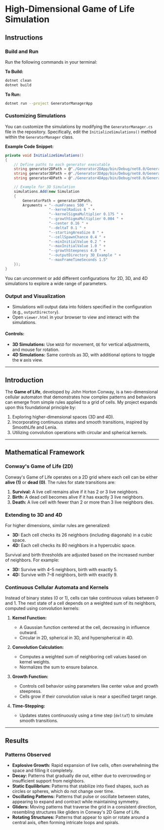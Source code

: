 # High-Dimensional Game of Life Simulation

## Instructions

### Build and Run

Run the following commands in your terminal:

**To Build:**
```bash
dotnet clean
dotnet build
```

**To Run:**
```bash
dotnet run --project GeneratorManagerApp
```

### Customizing Simulations
You can customize the simulations by modifying the `GeneratorManager.cs` file in the repository. Specifically, edit the `InitializeSimulations()` method within the `GeneratorManager` class. 

**Example Code Snippet:**
```csharp
private void InitializeSimulations()
{
    // Define paths to each generator executable
    string generator2DPath = @"./Generator2DApp/bin/Debug/net8.0/Generator2DApp";
    string generator3DPath = @"./Generator3DApp/bin/Debug/net8.0/Generator3DApp";
    string generator4DPath = @"./Generator4DApp/bin/Debug/net8.0/Generator4DApp";

    // Example for 3D Simulation
    simulations.Add(new Simulation
    {
        GeneratorPath = generator3DPath,
        Arguments = "--numFrames 500 " +
                    "--kernelRadius 6 " +
                    "--kernelSigmaMultiplier 0.175 " +
                    "--growthSigmaMultiplier 0.004 " +
                    "--center 0.16 " +
                    "--deltaT 0.1 " +
                    "--startingAreaSize 8 " +
                    "--cellSpawnChance 0.4 " +
                    "--minInitialValue 0.2 " +
                    "--maxInitialValue 1.0 " +
                    "--growthSteepness 4.0 " +
                    "--outputDirectory 3D_Example " +
                    "--maxFrameTimeSeconds 1.5"
    });
}
```

You can uncomment or add different configurations for 2D, 3D, and 4D simulations to explore a wide range of parameters.

### Output and Visualization
- Simulations will output data into folders specified in the configuration (e.g., `outputDirectory`).
- Open `viewer.html` in your browser to view and interact with the simulations.

#### Controls:
- **3D Simulations:** Use `WASD` for movement, `QE` for vertical adjustments, and mouse for rotation.
- **4D Simulations:** Same controls as 3D, with additional options to toggle the `W` axis view.

---

## Introduction

The **Game of Life**, developed by John Horton Conway, is a two-dimensional cellular automaton that demonstrates how complex patterns and behaviors can emerge from simple rules applied to a grid of cells. My project expands upon this foundational principle by:

1. Exploring higher-dimensional spaces (3D and 4D).
2. Incorporating continuous states and smooth transitions, inspired by SmoothLife and Lenia.
3. Utilizing convolution operations with circular and spherical kernels.

---

## Mathematical Framework

### Conway's Game of Life (2D)
Conway's Game of Life operates on a 2D grid where each cell can be either **alive (1)** or **dead (0)**. The rules for state transitions are:
1. **Survival:** A live cell remains alive if it has 2 or 3 live neighbors.
2. **Birth:** A dead cell becomes alive if it has exactly 3 live neighbors.
3. **Death:** A live cell with fewer than 2 or more than 3 live neighbors dies.

### Extending to 3D and 4D
For higher dimensions, similar rules are generalized:
- **3D:** Each cell checks its 26 neighbors (including diagonals) in a cubic space.
- **4D:** Each cell checks its 80 neighbors in a hypercubic space.

Survival and birth thresholds are adjusted based on the increased number of neighbors. For example:
- **3D:** Survive with 4–5 neighbors, birth with exactly 5.
- **4D:** Survive with 7–8 neighbors, birth with exactly 9.

### Continuous Cellular Automata and Kernels
Instead of binary states (0 or 1), cells can take continuous values between 0 and 1. The next state of a cell depends on a weighted sum of its neighbors, computed using convolution kernels:
1. **Kernel Function:** 
   - A Gaussian function centered at the cell, decreasing in influence outward.
   - Circular in 2D, spherical in 3D, and hyperspherical in 4D.

2. **Convolution Calculation:**
   - Computes a weighted sum of neighboring cell values based on kernel weights.
   - Normalizes the sum to ensure balance.

3. **Growth Function:**
   - Controls cell behavior using parameters like center value and growth steepness.
   - Cells grow if their convolution value is near a specified target range.

4. **Time-Stepping:**
   - Updates states continuously using a time step (`deltaT`) to simulate smooth transitions.

---

## Results

### Patterns Observed
- **Explosive Growth:** Rapid expansion of live cells, often overwhelming the space and filling it completely.
- **Decay:** Patterns that gradually die out, either due to overcrowding or insufficient support from neighbors.
- **Static Equilibrium:** Patterns that stabilize into fixed shapes, such as circles or spheres, which do not change over time.
- **Oscillating Patterns:** Patterns that pulse or oscillate between states, appearing to expand and contract while maintaining symmetry.
- **Gliders:** Moving patterns that traverse the grid in a consistent direction, resembling structures like gliders in Conway's 2D Game of Life.
- **Rotating Structures:** Patterns that appear to spin or rotate around a central axis, often forming intricate loops and spirals.

